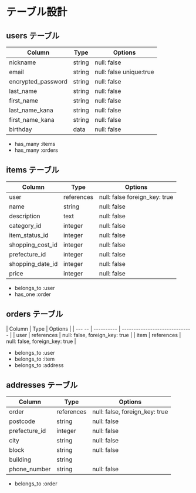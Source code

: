 # テーブル設計

## users テーブル

| Column             | Type   | Options                 |
| ------------------ | ------ | ----------------------- |
| nickname           | string | null: false             |
| email              | string | null: false unique:true |
| encrypted_password | string | null: false             |
| last_name          | string | null: false             |
| first_name         | string | null: false             |
| last_name_kana     | string | null: false             |
| first_name_kana    | string | null: false             |
| birthday           | data   | null: false             |

- has_many :items
- has_many :orders

## items テーブル

| Column                | Type       | Options                       |
| --------------------- | ---------- | ----------------------------- |
| user                  | references | null: false foreign_key: true |
| name                  | string     | null: false                   |
| description           | text       | null: false                   |
| category_id           | integer    | null: false                   |
| item_status_id        | integer    | null: false                   |
| shopping_cost_id      | integer    | null: false                   |
| prefecture_id         | integer    | null: false                   |
| shopping_date_id      | integer    | null: false                   |
| price                 | integer    | null: false                   |
 
- belongs_to :user
- has_one :order

## orders テーブル

| Column | Type       | Options                        |
| --- -- | ---------- | ------------------------------ |
| user   | references | null: false, foreign_key: true |
| item   | references | null: false, foreign_key: true |

- belongs_to :user
- belongs_to :item
- belongs_to :address

## addresses テーブル

| Column         | Type        | Options                        |
| -------------- | ----------- | ------------------------------ |
| order          | references  | null: false, foreign_key: true |
| postcode       | string      | null: false                    |
| prefecture_id  | integer     | null: false                    |
| city           | string      | null: false                    |
| block          | string      | null: false                    |
| building       | string      |                                |
| phone_number   | string      | null: false                    |

- belongs_to :order


